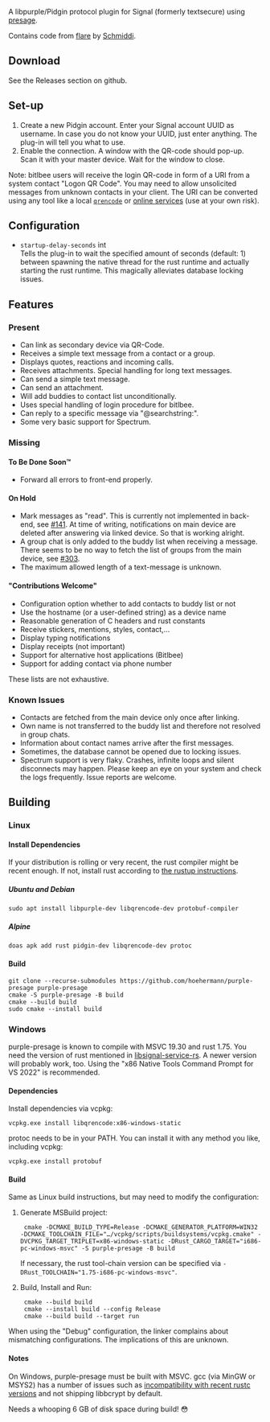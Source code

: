 A libpurple/Pidgin protocol plugin for Signal (formerly textsecure) using [presage](https://github.com/whisperfish/presage).

Contains code from [flare](https://gitlab.com/schmiddi-on-mobile/flare) by [Schmiddi](https://github.com/Schmiddiii).

## Download

See the Releases section on github.

## Set-up

1. Create a new Pidgin account. Enter your Signal account UUID as username. In case you do not know your UUID, just enter anything. The plug-in will tell you what to use.
2. Enable the connection. A window with the QR-code should pop-up. Scan it with your master device. Wait for the window to close.

Note: bitlbee users will receive the login QR-code in form of a URI from a system contact "Logon QR Code". You may need to allow unsolicited messages from unknown contacts in your client. The URI can be converted using any tool like a local [`qrencode`](https://www.shellhacks.com/qr-code-generator-windows-linux-macos/) or [online services](https://www.the-qrcode-generator.com/) (use at your own risk).

## Configuration

* `startup-delay-seconds` int  
  Tells the plug-in to wait the specified amount of seconds (default: 1) between spawning the native thread for the rust runtime and actually starting the rust runtime. This magically alleviates database locking issues.

## Features

### Present

* Can link as secondary device via QR-Code.
* Receives a simple text message from a contact or a group.
* Displays quotes, reactions and incoming calls.
* Receives attachments. Special handling for long text messages.
* Can send a simple text message. 
* Can send an attachment.
* Will add buddies to contact list unconditionally.
* Uses special handling of login procedure for bitlbee.
* Can reply to a specific message via "@searchstring:".
* Some very basic support for Spectrum.

### Missing

#### To Be Done Soon™

* Forward all errors to front-end properly.

#### On Hold

* Mark messages as "read". This is currently not implemented in back-end, see [#141](https://github.com/whisperfish/presage/issues/141). At time of writing, notifications on main device are deleted after answering via linked device. So that is working alright.
* A group chat is only added to the buddy list when receiving a message. There seems to be no way to fetch the list of groups from the main device, see [#303](https://github.com/whisperfish/presage/issues/303).
* The maximum allowed length of a text-message is unknown.

#### "Contributions Welcome"

* Configuration option whether to add contacts to buddy list or not
* Use the hostname (or a user-defined string) as a device name
* Reasonable generation of C headers and rust constants
* Receive stickers, mentions, styles, contact,…
* Display typing notifications
* Display receipts (not important)
* Support for alternative host applications (Bitlbee)
* Support for adding contact via phone number

These lists are not exhaustive.

### Known Issues

* Contacts are fetched from the main device only once after linking.
* Own name is not transferred to the buddy list and therefore not resolved in group chats.
* Information about contact names arrive after the first messages.
* Sometimes, the database cannot be opened due to locking issues.
* Spectrum support is very flaky. Crashes, infinite loops and silent disconnects may happen. Please keep an eye on your system and check the logs frequently. Issue reports are welcome.

## Building

### Linux

#### Install Dependencies

If your distribution is rolling or very recent, the rust compiler might be recent enough. If not, install rust according to [the rustup instructions](https://www.rust-lang.org/tools/install).

##### Ubuntu and Debian 

    sudo apt install libpurple-dev libqrencode-dev protobuf-compiler

##### Alpine

    doas apk add rust pidgin-dev libqrencode-dev protoc

#### Build

    git clone --recurse-submodules https://github.com/hoehermann/purple-presage purple-presage
    cmake -S purple-presage -B build
    cmake --build build
    sudo cmake --install build

### Windows

purple-presage is known to compile with MSVC 19.30 and rust 1.75. You need the version of rust mentioned in [libsignal-service-rs](https://github.com/whisperfish/libsignal-service-rs/tree/main#note-on-supported-rust-versions). A newer version will probably work, too. Using the "x86 Native Tools Command Prompt for VS 2022" is recommended.

#### Dependencies

Install dependencies via vcpkg:

    vcpkg.exe install libqrencode:x86-windows-static

protoc needs to be in your PATH. You can install it with any method you like, including vcpkg:

    vcpkg.exe install protobuf

#### Build

Same as Linux build instructions, but may need to modify the configuration:

1. Generate MSBuild project:

        cmake -DCMAKE_BUILD_TYPE=Release -DCMAKE_GENERATOR_PLATFORM=WIN32 -DCMAKE_TOOLCHAIN_FILE="…/vcpkg/scripts/buildsystems/vcpkg.cmake" -DVCPKG_TARGET_TRIPLET=x86-windows-static -DRust_CARGO_TARGET="i686-pc-windows-msvc" -S purple-presage -B build

    If necessary, the rust tool-chain version can be specified via `-DRust_TOOLCHAIN="1.75-i686-pc-windows-msvc"`.

2. Build, Install and Run:

        cmake --build build
        cmake --install build --config Release
        cmake --build build --target run

When using the "Debug" configuration, the linker complains about mismatching configurations. The implications of this are unknown.

#### Notes

On Windows, purple-presage must be built with MSVC. gcc (via MinGW or MSYS2) has a number of issues such as [incompatibility with recent rustc versions](https://github.com/rust-lang/rust/issues/112368) and not shipping libbcrypt by default.

Needs a whooping 6 GB of disk space during build! 😳
